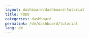 ```yaml
---
layout: dashboard/dashboard-tutorial
title: TODO
categories: dashboard
permalink: /de/dashboard/tutorial
lang: de
---
```

